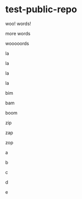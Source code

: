 # test-public-repo

woo! words!

more words
 
wooooords

la

la

la

la

bim

bam

boom

zip

zap

zop

a

b

c

d

e
